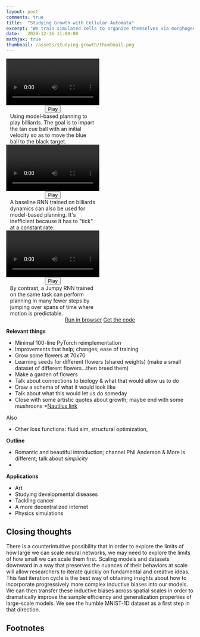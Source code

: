 ```yaml
---
layout: post
comments: true
title:  "Studying Growth with Cellular Automata"
excerpt: "We train simulated cells to organize themselves via morphogenesis. We use them to study motifs of biological growth."
date:   2020-12-16 11:00:00
mathjax: true
thumbnail: /assets/studying-growth/thumbnail.png
---
```


<div class="imgcap" style="display: block; margin-left: auto; margin-right: auto; width:99.9%">
  <div style="width:32%; min-width:250px; display: inline-block; vertical-align: top;text-align:center;padding-right:10px;">
    <video id="video1" style="width:100%;min-width:250px;">
      <source src="/assets/nca-flowers/rose.mp4" type="video/mp4">
    </video>
    <button class="playbutton" id="video1_button" onclick="playPauseVideo1()">Play</button> 
    <div style="text-align: left;margin-left:10px;margin-right:10px;">Using model-based planning to play billiards. The goal is to impart the tan cue ball with an initial velocity so as to move the blue ball to the black target.</div>
  </div>
  <div style="width:32%; min-width:250px; display: inline-block; vertical-align: top;text-align:center;padding-right:10px;">
    <video id="video2" style="width:100%;min-width:250px;">
      <source src="/assets/nca-flowers/marigold.mp4" type="video/mp4">
    </video>
    <button class="playbutton" id="video2_button" onclick="playPauseVideo2()">Play</button> 
    <div style="text-align:left;margin-left:10px;margin-right:10px;">A baseline RNN trained on billiards dynamics can also be used for model-based planning. It's inefficient because it has to "tick" at a constant rate.</div>
  </div>
   <div style="width:32%; min-width:250px; display: inline-block; vertical-align: top;text-align:center;">
    <video id="video3" style="width:100%;min-width:250px;">
      <source src="/assets/nca-flowers/crocus.mp4" type="video/mp4">
    </video>
    <button class="playbutton" id="video3_button" onclick="playPauseVideo3()">Play</button> 
    <div style="text-align:left;margin-left:10px;margin-right:10px;">By contrast, a Jumpy RNN trained on the same task can perform planning in many fewer steps by jumping over spans of time where motion is predictable.</div>
  </div>
</div>

<script> 
function playPauseVideo1() { 
  var video = document.getElementById("video1"); 
  var button = document.getElementById("video1_button");
  if (video.paused) {
    video.play();
  button.textContent = "Pause";}
  else {
    video.pause(); 
  button.textContent = "Play";}
} 

function playPauseVideo2() { 
  var video = document.getElementById("video2"); 
  var button = document.getElementById("video2_button");
  if (video.paused) {
    video.play();
  button.textContent = "Pause";}
  else {
    video.pause(); 
  button.textContent = "Play";}
} 

function playPauseVideo3() { 
  var video = document.getElementById("video3"); 
  var button = document.getElementById("video3_button");
  if (video.paused) {
    video.play();
  button.textContent = "Pause";}
  else {
    video.pause(); 
  button.textContent = "Play";}
} 
</script>

<div style="display: block; margin-left: auto; margin-right: auto; width:100%; text-align:center;">
  <a href="" id="linkbutton" target="_blank"><span class="colab-span">Run</span> in browser</a>
  <a href="https://github.com/greydanus" id="linkbutton" target="_blank">Get the code</a>
</div>

**Relevant things**
* Minimal 100-line PyTorch reimplementation
* Improvements that help; changes; ease of training
* Grow some flowers at 70x70
* Learning seeds for different flowers (shared weights) (make a small dataset of different flowers...then breed them)
* Make a garden of flowers
* Talk about connections to biology & what that would allow us to do
* Draw a schema of what it would look like
* Talk about what this would let us do someday
* Close with some artistic quotes about growth; maybe end with some mushroons
*[Nautilus link](https://www.nicepng.com/ourpic/u2t4e6t4o0i1w7q8_549-x-750-4-nautilus-shell-drawing/)

Also
* Other loss functions: fluid sim, structural optimization, 

**Outline**
* Romantic and beautiful introduction; channel Phil Anderson & More is different; talk about _simplicity_
* 

**Applications**
* Art
* Studying developmental diseases
* Tackling cancer
* A more decentralized internet
* Physics simulations

## Closing thoughts

There is a counterintuitive possibility that in order to explore the limits of how large we can scale neural networks, we may need to explore the limits of how small we can scale them first. Scaling models and datasets downward in a way that preserves the nuances of their behaviors at scale will allow researchers to iterate quickly on fundamental and creative ideas. This fast iteration cycle is the best way of obtaining insights about how to incorporate progressively more complex inductive biases into our models. We can then transfer these inductive biases across spatial scales in order to dramatically improve the sample efficiency and generalization properties of large-scale models. We see the humble MNIST-1D dataset as a first step in that direction.

## Footnotes
[^fn1]: Trunk, Gerard V. "[A problem of dimensionality: A simple example](https://ieeexplore.ieee.org/document/4766926)." IEEE Transactions on pattern analysis and machine intelligence 3 (1979): 306-307.